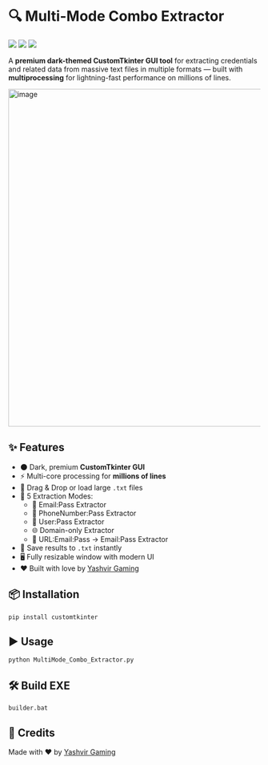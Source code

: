 <h1>🔍 Multi-Mode Combo Extractor</h1>
<p>
  <img src="https://img.shields.io/badge/Python-3.10+-blue?logo=python">
  <img src="https://img.shields.io/badge/GUI-CustomTkinter-darkgreen">
  <img src="https://img.shields.io/badge/License-MIT-yellow">
</p>

<p>
A <strong>premium dark-themed CustomTkinter GUI tool</strong> for extracting credentials and related data from massive text files in multiple formats — built with <b>multiprocessing</b> for lightning-fast performance on millions of lines.
</p>

<img width="994" height="673" alt="image" src="https://github.com/user-attachments/assets/395c5a6a-3bbf-44c5-86b0-291cf5cfdd97" />

<h2>✨ Features</h2>
<ul>
  <li>🌑 Dark, premium <strong>CustomTkinter GUI</strong></li>
  <li>⚡ Multi-core processing for <strong>millions of lines</strong></li>
  <li>📂 Drag & Drop or load large <code>.txt</code> files</li>
  <li>🔄 5 Extraction Modes:
    <ul>
      <li>📧 Email:Pass Extractor</li>
      <li>📱 PhoneNumber:Pass Extractor</li>
      <li>👤 User:Pass Extractor</li>
      <li>🌐 Domain-only Extractor</li>
      <li>🔗 URL:Email:Pass → Email:Pass Extractor</li>
    </ul>
  </li>
  <li>💾 Save results to <code>.txt</code> instantly</li>
  <li>🖥️ Fully resizable window with modern UI</li>
  <li>❤️ Built with love by <a href="https://t.me/therealyashvirgaming" target="_blank">Yashvir Gaming</a></li>
</ul>

<h2>📦 Installation</h2>
<pre><code>pip install customtkinter
</code></pre>

<h2>▶️ Usage</h2>
<pre><code>python MultiMode_Combo_Extractor.py
</code></pre>

<h2>🛠 Build EXE</h2>
<pre><code>builder.bat
</code></pre>

<h2>📜 Credits</h2>
<p>Made with ❤️ by <a href="https://t.me/therealyashvirgaming" target="_blank">Yashvir Gaming</a></p>
